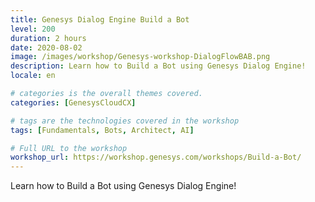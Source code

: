 ```yaml
---
title: Genesys Dialog Engine Build a Bot
level: 200
duration: 2 hours
date: 2020-08-02
image: /images/workshop/Genesys-workshop-DialogFlowBAB.png
description: Learn how to Build a Bot using Genesys Dialog Engine!
locale: en

# categories is the overall themes covered. 
categories: [GenesysCloudCX]

# tags are the technologies covered in the workshop
tags: [Fundamentals, Bots, Architect, AI]

# Full URL to the workshop
workshop_url: https://workshop.genesys.com/workshops/Build-a-Bot/
---
```


Learn how to Build a Bot using Genesys Dialog Engine!
